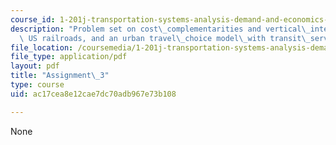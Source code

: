 ```yaml
---
course_id: 1-201j-transportation-systems-analysis-demand-and-economics-fall-2008
description: "Problem set on cost\_complementarities and vertical\_integration in\
  \ US railroads, and an urban travel\_choice model\_with transit\_service attributes."
file_location: /coursemedia/1-201j-transportation-systems-analysis-demand-and-economics-fall-2008/ac17cea8e12cae7dc70adb967e73b108_MIT1_201JF08_hw_3.pdf
file_type: application/pdf
layout: pdf
title: "Assignment\_3"
type: course
uid: ac17cea8e12cae7dc70adb967e73b108

---
```

None